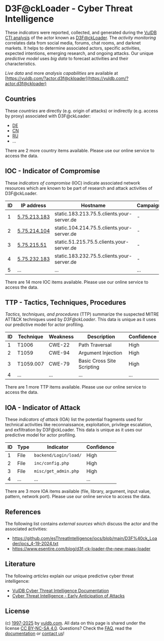 # D3F@ckLoader - Cyber Threat Intelligence

These _indicators_ were reported, collected, and generated during the [VulDB CTI analysis](https://vuldb.com/?kb.cti) of the actor known as [D3F@ckLoader](https://vuldb.com/?actor.d3f@ckloader). The _activity monitoring_ correlates data from social media, forums, chat rooms, and darknet markets. It helps to determine associated actors, specific activities, expected intentions, emerging research, and ongoing attacks. Our unique _predictive model_ uses _big data_ to forecast activities and their characteristics.

_Live data_ and more _analysis capabilities_ are available at [https://vuldb.com/?actor.d3f@ckloader](https://vuldb.com/?actor.d3f@ckloader)

## Countries

These _countries_ are directly (e.g. origin of attacks) or indirectly (e.g. access by proxy) associated with D3F@ckLoader:

* [DE](https://vuldb.com/?country.de)
* [CN](https://vuldb.com/?country.cn)
* [RU](https://vuldb.com/?country.ru)
* ...

There are 2 more country items available. Please use our online service to access the data.

## IOC - Indicator of Compromise

These _indicators of compromise_ (IOC) indicate associated network resources which are known to be part of research and attack activities of D3F@ckLoader.

ID | IP address | Hostname | Campaign | Confidence
-- | ---------- | -------- | -------- | ----------
1 | [5.75.213.183](https://vuldb.com/?ip.5.75.213.183) | static.183.213.75.5.clients.your-server.de | - | High
2 | [5.75.214.104](https://vuldb.com/?ip.5.75.214.104) | static.104.214.75.5.clients.your-server.de | - | High
3 | [5.75.215.51](https://vuldb.com/?ip.5.75.215.51) | static.51.215.75.5.clients.your-server.de | - | High
4 | [5.75.232.183](https://vuldb.com/?ip.5.75.232.183) | static.183.232.75.5.clients.your-server.de | - | High
5 | ... | ... | ... | ...

There are 14 more IOC items available. Please use our online service to access the data.

## TTP - Tactics, Techniques, Procedures

_Tactics, techniques, and procedures_ (TTP) summarize the suspected MITRE ATT&CK techniques used by _D3F@ckLoader_. This data is unique as it uses our predictive model for actor profiling.

ID | Technique | Weakness | Description | Confidence
-- | --------- | -------- | ----------- | ----------
1 | T1006 | CWE-22 | Path Traversal | High
2 | T1059 | CWE-94 | Argument Injection | High
3 | T1059.007 | CWE-79 | Basic Cross Site Scripting | High
4 | ... | ... | ... | ...

There are 1 more TTP items available. Please use our online service to access the data.

## IOA - Indicator of Attack

These _indicators of attack_ (IOA) list the potential fragments used for technical activities like reconnaissance, exploitation, privilege escalation, and exfiltration by D3F@ckLoader. This data is unique as it uses our predictive model for actor profiling.

ID | Type | Indicator | Confidence
-- | ---- | --------- | ----------
1 | File | `backend/Login/load/` | High
2 | File | `inc/config.php` | High
3 | File | `misc/get_admin.php` | High
4 | ... | ... | ...

There are 3 more IOA items available (file, library, argument, input value, pattern, network port). Please use our online service to access the data.

## References

The following list contains _external sources_ which discuss the actor and the associated activities:

* https://github.com/esThreatIntelligence/iocs/blob/main/D3F%40ck_Loader/iocs_4-19-2024.txt
* https://www.esentire.com/blog/d3f-ck-loader-the-new-maas-loader

## Literature

The following _articles_ explain our unique predictive cyber threat intelligence:

* [VulDB Cyber Threat Intelligence Documentation](https://vuldb.com/?kb.cti)
* [Cyber Threat Intelligence - Early Anticipation of Attacks](https://www.scip.ch/en/?labs.20201022)

## License

(c) [1997-2025](https://vuldb.com/?kb.changelog) by [vuldb.com](https://vuldb.com/?kb.about). All data on this page is shared under the license [CC BY-NC-SA 4.0](https://creativecommons.org/licenses/by-nc-sa/4.0/). Questions? Check the [FAQ](https://vuldb.com/?kb.faq), read the [documentation](https://vuldb.com/?kb) or [contact us](https://vuldb.com/?contact)!
